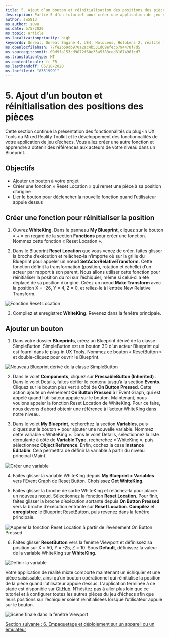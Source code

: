 ```yaml
---
title: 5. Ajout d’un bouton et réinitialisation des positions des pièces
description: Partie 5 d’un tutoriel pour créer une application de jeu d’échecs simple avec Unreal Engine 4 et le plug-in UX Tools du Mixed Reality Toolkit
author: sw5813
ms.author: suwu
ms.date: 5/5/2020
ms.topic: article
ms.localizationpriority: high
keywords: Unreal, Unreal Engine 4, UE4, HoloLens, HoloLens 2, réalité mixte, tutoriel, bien démarrer, mrtk, uxt, UX Tools, documentation
ms.openlocfilehash: 77fe2b59db970a2ac4b531d69efec6794478f7d5
ms.sourcegitcommit: 09d9fa153cd9072f60e33a5f83ced8167496fcd7
ms.translationtype: HT
ms.contentlocale: fr-FR
ms.lasthandoff: 05/18/2020
ms.locfileid: "83519991"
---
```

# <a name="5-adding-a-button--resetting-piece-locations"></a>5. Ajout d’un bouton et réinitialisation des positions des pièces

Cette section continue la présentation des fonctionnalités du plug-in UX Tools du Mixed Reality Toolkit et le développement des fonctionnalités de votre application de jeu d’échecs. Vous allez créer une autre fonction et apprendre à obtenir des références aux acteurs de votre niveau dans un Blueprint.

## <a name="objectives"></a>Objectifs

* Ajouter un bouton à votre projet
* Créer une fonction « Reset Location » qui remet une pièce à sa position d’origine
* Lier le bouton pour déclencher la nouvelle fonction quand l’utilisateur appuie dessus

## <a name="create-a-function-to-reset-location"></a>Créer une fonction pour réinitialiser la position

1.  Ouvrez **WhiteKing**. Dans le panneau **My Blueprint**, cliquez sur le bouton « + » en regard de la section **Functions** pour créer une fonction. Nommez cette fonction « Reset Location ». 

2.  Dans le Blueprint **Reset Location** que vous venez de créer, faites glisser la broche d’exécution et relâchez-la n’importe où sur la grille du Blueprint pour appeler un nœud **SetActorRelativeTransform**. Cette fonction définit la transformation (position, rotation et échelle) d’un acteur par rapport à son parent. Nous allons utiliser cette fonction pour réinitialiser la position du roi sur l’échiquier, même si celui-ci a été déplacé de sa position d’origine. Créez un nœud **Make Transform** avec la position X = -26, Y = 4, Z = 0, et reliez-le à l’entrée New Relative Transform. 

![Fonction Reset Location](images/unreal-uxt/5-function.PNG)

3.  Compilez et enregistrez **WhiteKing**. Revenez dans la fenêtre principale. 

## <a name="add-a-button"></a>Ajouter un bouton

1.  Dans votre dossier **Blueprints**, créez un Blueprint dérivé de la classe SimpleButton. SimpleButton est un bouton 3D d’un acteur Blueprint qui est fourni dans le plug-in UX Tools. Nommez ce bouton « ResetButton » et double-cliquez pour ouvrir le Blueprint. 

![Nouveau Blueprint dérivé de la classe SimpleButton](images/unreal-uxt/5-subclass.PNG)

2.  Dans le volet **Components**, cliquez sur **PressableButton (Inherited)** . Dans le volet Details, faites défiler le contenu jusqu’à la section **Events**. Cliquez sur le bouton plus vert à côté de **On Button Pressed**. Cette action ajoute un événement **On Button Pressed** à l’Event Graph, qui est appelé quand l’utilisateur appuie sur le bouton. Maintenant, nous voulons appeler la fonction Reset Location de WhiteKing. Pour ce faire, nous devons d’abord obtenir une référence à l’acteur WhiteKing dans notre niveau. 

3.  Dans le volet **My Blueprint**, recherchez la section **Variables**, puis cliquez sur le bouton **+** pour ajouter une nouvelle variable. Nommez cette variable « WhiteKing ». Dans le volet Details, sélectionnez la liste déroulante à côté de **Variable Type**, recherchez « WhiteKing », puis sélectionnez **Object Reference**. Enfin, cochez la case **Instance Editable**. Cela permettra de définir la variable à partir du niveau principal (Main). 

![Créer une variable](images/unreal-uxt/5-var.PNG)

4.  Faites glisser la variable WhiteKing depuis **My Blueprint > Variables** vers l’Event Graph de Reset Button. Choisissez **Get WhiteKing**. 

5.  Faites glisser la broche de sortie WhiteKing et relâchez-la pour placer un nouveau nœud. Sélectionnez la fonction **Reset Location**. Pour finir, faites glisser la broche d’exécution sortante depuis **On Button Pressed** vers la broche d’exécution entrante sur **Reset Location**. **Compilez** et **enregistrez** le Blueprint ResetButton, puis revenez dans la fenêtre principale. 

![Appeler la fonction Reset Location à partir de l’événement On Button Pressed](images/unreal-uxt/5-callresetloc.PNG)

6.  Faites glisser **ResetButton** vers la fenêtre Viewport et définissez sa position sur X = 50, Y = -25, Z = 10. Sous **Default**, définissez la valeur de la variable WhiteKing sur **WhiteKing**.

![Définir la variable](images/unreal-uxt/5-buttonlevel.PNG)

Votre application de réalité mixte comporte maintenant un échiquier et une pièce saisissable, ainsi qu’un bouton opérationnel qui réinitialise la position de la pièce quand l’utilisateur appuie dessus. L’application terminée à ce stade est disponible sur [GitHub](https://github.com/microsoft/MixedReality-Unreal-Samples/tree/master/ChessApp). N’hésitez pas à aller plus loin que ce tutoriel et à configurer toutes les autres pièces du jeu d’échecs afin que leurs positions sur l’échiquier soient réinitialisées lorsque l’utilisateur appuie sur le bouton.

![Scène finale dans la fenêtre Viewport](images/unreal-uxt/5-endscene.PNG)

[Section suivante : 6. Empaquetage et déploiement sur un appareil ou un émulateur](unreal-uxt-ch6.md)
